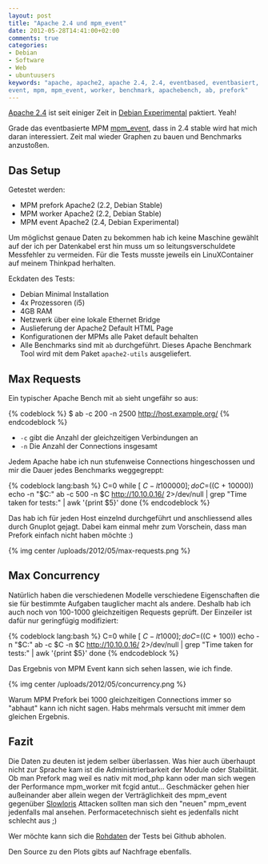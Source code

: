 ```yaml
---
layout: post
title: "Apache 2.4 und mpm_event"
date: 2012-05-28T14:41:00+02:00
comments: true
categories:
- Debian
- Software
- Web
- ubuntuusers
keywords: "apache, apache2, apache 2.4, 2.4, eventbased, eventbasiert, mpm
event, mpm, mpm_event, worker, benchmark, apachebench, ab, prefork"
---
```


[Apache 2.4](http://httpd.apache.org/docs/2.4/) ist seit einiger Zeit in [Debian Experimental](http://www.debian.org/releases/experimental/) paktiert. Yeah!

Grade das eventbasierte MPM [mpm_event](http://httpd.apache.org/docs/2.4/mod/event.html), dass in 2.4 stable wird hat mich daran
interessiert. Zeit mal wieder Graphen zu bauen und Benchmarks anzustoßen.

## Das Setup

Getestet werden:

* MPM prefork Apache2 (2.2, Debian Stable)
* MPM worker Apache2 (2.2, Debian Stable)
* MPM event Apache2 (2.4, Debian Experimental)

Um möglichst genaue Daten zu bekommen hab ich keine Maschine gewählt auf der
ich per Datenkabel erst hin muss um so leitungsverschuldete Messfehler zu
vermeiden. Für die Tests musste jeweils ein LinuXContainer auf meinem Thinkpad
herhalten.

Eckdaten des Tests:

* Debian Minimal Installation
* 4x Prozessoren (i5)
* 4GB RAM
* Netzwerk über eine lokale Ethernet Bridge
* Auslieferung der Apache2 Default HTML Page
* Konfigurationen der MPMs alle Paket default behalten
* Alle Benchmarks sind mit `ab` durchgeführt. Dieses Apache Benchmark Tool wird
mit dem Paket `apache2-utils` ausgeliefert.

## Max Requests

Ein typischer Apache Bench mit `ab` sieht ungefähr so aus:

{% codeblock %}
$ ab -c 200 -n 2500 http://host.example.org/
{% endcodeblock %}

* `-c` gibt die Anzahl der gleichzeitigen Verbindungen an
* `-n` Die Anzahl der Connections insgesamt

Jedem Apache habe ich nun stufenweise Connections hingeschossen
und mir die Dauer jedes Benchmarks weggegreppt:

{% codeblock lang:bash %}
C=0
while [ $C -lt 100000 ]; do
  C=$((C + 10000))
  echo -n "$C:"
  ab -c 500 -n $C http://10.10.0.16/ 2>/dev/null | grep "Time taken for tests:" | awk '{print $5}'
done
{% endcodeblock %}

Das hab ich für jeden Host einzelnd durchgeführt und anschliessend alles durch
Gnuplot gejagt. Dabei kam einmal mehr zum Vorschein, dass man Prefork einfach
nicht haben möchte :)

{% img center /uploads/2012/05/max-requests.png %}

## Max Concurrency

Natürlich haben die verschiedenen Modelle verschiedene Eigenschaften die
sie für bestimmte Aufgaben tauglicher macht als andere. Deshalb hab ich auch noch
von 100-1000 gleichzeitigen Requests geprüft. Der Einzeiler ist dafür nur
geringfügig modifiziert:

{% codeblock lang:bash %}
C=0
while [ $C -lt 1000 ]; do
  C=$((C + 100))
  echo -n "$C:"
  ab -c $C -n $C http://10.10.0.16/ 2>/dev/null | grep "Time taken for tests:" | awk '{print $5}'
done
{% endcodeblock %}

Das Ergebnis von MPM Event kann sich sehen lassen, wie ich finde.

{% img center /uploads/2012/05/concurrency.png %}

Warum MPM Prefork bei 1000 gleichzeitigen Connections immer so "abhaut" kann ich
nicht sagen. Habs mehrmals versucht mit immer dem gleichen Ergebnis.

## Fazit

Die Daten zu deuten ist jedem selber überlassen. Was hier auch
überhaupt nicht zur Sprache kam ist die Administrierbarkeit der Module
oder Stabilität. Ob man Prefork mag weil es nativ mit mod_php kann oder man sich wegen der Performance mpm_worker mit
fcgid antut... Geschmäcker gehen hier außeinander aber allein wegen der
Verträglichkeit des mpm_event gegenüber [Slowloris](http://de.wikipedia.org/wiki/Slowloris) Attacken
sollten man sich den "neuen" mpm_event jedenfalls mal ansehen.
Performacetechnisch sieht es jedenfalls nicht schlecht aus ;)

Wer möchte kann sich die [Rohdaten](https://gist.github.com/2764231) der Tests
bei Github abholen.

Den Source zu den Plots gibts auf Nachfrage ebenfalls.
